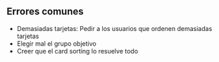 ## Errores comunes
- Demasiadas tarjetas: Pedir a los usuarios que ordenen demasiadas tarjetas
- Elegir mal el grupo objetivo
- Creer que el card sorting lo resuelve todo